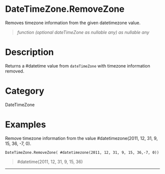 ﻿# DateTimeZone.RemoveZone
Removes timezone information from the given datetimezone value.
> _function (optional dateTimeZone as nullable any) as nullable any_
# Description 
Returns a #datetime value from <code>dateTimeZone</code> with timezone information removed.
# Category 
DateTimeZone
# Examples 
Remove timezone information from the value  #datetimezone(2011, 12, 31, 9, 15, 36, -7, 0).
```
DateTimeZone.RemoveZone( #datetimezone(2011, 12, 31, 9, 15, 36,-7, 0))
```
> #datetime(2011, 12, 31, 9, 15, 36)
***
